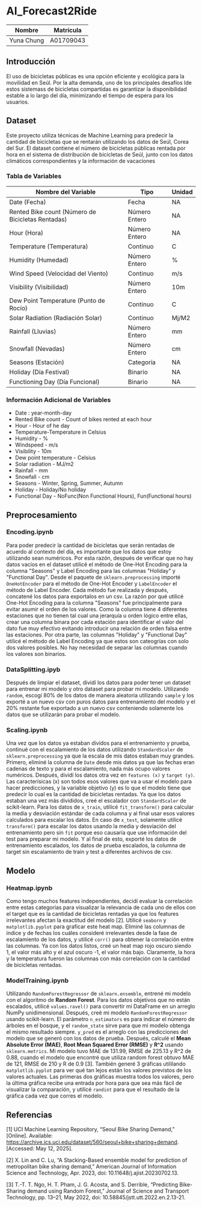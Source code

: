 # AI_Forecast2Ride

| Nombre     | Matrícula |
| ---------- | --------- |
| Yuna Chung | A01709043 |

## Introducción

El uso de bicicletas públicas es una opción eficiente y ecológica para la movilidad en Seúl. Por la alta demanda, uno de los principales desafíos lde estos sistemass de bicicletas compartidas es garantizar la disponibilidad estable a lo largo del día, minimizando el tiempo de espera para los usuarios.

## Dataset

Este proyecto utiliza técnicas de Machine Learning para predecir la cantidad de bicicletas que se rentarán utilizando los datos de Seúl, Corea del Sur. El dataset contiene el número de bicicletas públicas rentada por hora en el sistema de distribución de bicicletas de Seúl, junto con los datos climáticos correspondientes y la información de vacaciones

### Tabla de Variables

| Nombre del Variable                               | Tipo          | Unidad |
| ------------------------------------------------- | ------------- | ------ |
| Date (Fecha)                                      | Fecha         | NA     |
| Rented Bike count (Número de Bicicletas Rentadas) | Número Entero | NA     |
| Hour (Hora)                                       | Número Entero | NA     |
| Temperature (Temperatura)                         | Continuo      | C      |
| Humidity (Humedad)                                | Número Entero | %      |
| Wind Speed (Velocidad del Viento)                 | Continuo      | m/s    |
| Visibility (Visibilidad)                          | Número Entero | 10m    |
| Dew Point Temperature (Punto de Rocío)            | Continuo      | C      |
| Solar Radiation (Radiación Solar)                 | Continuo      | Mj/M2  |
| Rainfall (Lluvias)                                | Número Entero | mm     |
| Snowfall (Nevadas)                                | Número Entero | cm     |
| Seasons (Estación)                                | Categoría     | NA     |
| Holiday (Día Festival)                            | Binario       | NA     |
| Functioning Day (Día Funcional)                   | Binario       | NA     |

### Información Adicional de Variables

- Date : year-month-day
- Rented Bike count - Count of bikes rented at each hour
- Hour - Hour of he day
- Temperature-Temperature in Celsius
- Humidity - %
- Windspeed - m/s
- Visibility - 10m
- Dew point temperature - Celsius
- Solar radiation - MJ/m2
- Rainfall - mm
- Snowfall - cm
- Seasons - Winter, Spring, Summer, Autumn
- Holiday - Holiday/No holiday
- Functional Day - NoFunc(Non Functional Hours), Fun(Functional hours)

## Preprocesamiento

### Encoding.ipynb

Para poder predecir la cantidad de bicicletas que serán rentadas de acuerdo al contexto del día, es importante que los datos que estoy utilizando sean numéricos. Por esta razón, después de verificar que no hay datos vacíos en el dataset utilicé el método de One-Hot Encoding para la columna "Seasons" y Label Encoding para las columnas "Holiday" y "Functional Day". 
Desde el paquete de `sklearn.preprocessing` importé `OneHotEncoder` para el método de One-Hot Encoder y `LabelEncoder` el método de Label Encoder. Cada método fue realizada y después, concatené los datos para exportalos en un csv.
La razón por qué utilicé One-Hot Encoding para la columna "Seasons" fue principalmente para evitar asumir el orden de los valores. Como la columna tiene 4 diferentes estaciones que no tienen tal cual una jerarquía u orden lógico entre ellas, crear una columna binara por cada estación para identificar el valor del dato fue muy efectivo evitando introducir una relación de orden falsa entre las estaciones. Por otra parte, las columnas "Holiday" y "Functional Day" utilicé el método de Label Encoding ya que estos son cateogrías con solo dos valores posibles. No hay necesidad de separar las columnas cuando los valores son binarios.

### DataSplitting.ipyb

Después de limpiar el dataset, dividí los datos para poder tener un dataset para entrenar mi modelo y otro dataset para probar mi modelo. Utilizando `random`, escogí 80% de los datos de manera aleatoria utilizando `sample` y los exporté a un nuevo csv con puros datos para entrenamiento del modelo y el 20% restante fue exportado a un nuevo csv conteniendo solamente los datos que se utilizarán para probar el modelo.

### Scaling.ipynb

Una vez que los datos ya estaban dividos para el entrenamiento y prueba, continué con el escalamiento de los datos utilizando `StandardScaler` de `sklearn.preprocessing` ya que la escala de mis datos estaban muy grandes. Primero, eliminé la columna de `Date` desde mis datos ya que las fechas eran cadenas de texto y para el escalamiento, nada más ocupo valores numéricos. 
Después, dividí los datos otra vez en `features (x)` y `target (y)`. Las caracterísicas (x) son todos esos valores que va a usar el modelo para hacer predicciones, y la variable objetivo (y) es lo que el modelo tiene que predecir lo cual es la cantidad de bicicletas rentadas. 
Ya que los datos estaban una vez más divididos, creé el escalador con `StandardScaler` de scikit-learn. Para los datos de `x_train`, utilicé `fit_transform()` para calcular la media y desviación estándar de cada columna y al final usar esos valores calculados para escalar los datos. En caso de `x_test`, solamente utilicé `transform()` para escalar los datos usando la media y desviación del entrenamiento pero sin `fit` porque eso causaría que use información del test para preparar mi modelo.
Y al final de esto, exporté los datos de entrenamiento escalados, los datos de prueba escalados, la columna de target sin escalamiento de train y test a diferentes archivos de csv.

## Modelo

### Heatmap.ipynb

Como tengo muchos features independientes, decidí evaluar la correlación entre estas categorías para visualizar la relevancia de cada uno de ellos con el target que es la cantidad de bicicletas rentadas ya que los features irrelevantes afectan la exactitud del modelo [2].
Utilicé `seaborn` y `matplotlib.pyplot` para graficar este heat map. Eliminé las columnas de índice y de fechas los cuáles consideré irrelevantes desde la fase de escalamiento de los datos, y utilicé `corr()` para obtener la correlación entre las columnas. 
Ya con los datos listos, creé un heat map rojo oscuro siendo 1, el valor más alto y el azul oscuro -1, el valor más bajo. Claramente, la hora y la temperatura fueron las columnas con más correlación con la cantidad de bicicletas rentadas.

### ModelTraining.ipynb

Utilizando `RandomForestRegressor` de `sklearn.ensemble`, entrené mi modelo con el algoritmo de **Random Forest**.
Para los datos objetivos que no están escalados, utilicé `values.ravel()` para convertir mi DataFrame en un arreglo NumPy unidimensional.
Después, creé mi modelo `RandomForestRegressor` usando scikit-learn. El parámetro `n_estimators` es para indicar el número de árboles en el bosque, y el `random_state` sirve para que mi modelo obtenga el mismo resultado siempre.
`y_pred` es el arreglo con las predicciones del modelo que se generó con los datos de prueba. Después, calculé el **Mean Absolute Error (MAE)**, **Root Mean Squared Error (RMSE)** y **R^2** usando `sklearn.metrics`. 
Mi modelo tuvo MAE de 131.99, RMSE de 225.13 y R^2 de 0.88, cuando el modelo que encontré que utiliza random forest obtuvo MAE de 121, RMSE de 210 y R de 0.9 [3]. También generé 3 gráficas utililando `matplotlib.pyplot` para ver qué tan lejos están los valores previstos de los valores actuales.
Las primeras dos gráficas muestra todos los valores, pero la última gráfica recibe una entrada por hora para que sea más fácil de visualizar la comparación, y utilicé `randint` para que el resultado de la gráfica cada vez que corres el modelo.

## Referencias

[1] UCI Machine Learning Repository, “Seoul Bike Sharing Demand,” [Online]. Available: https://archive.ics.uci.edu/dataset/560/seoul+bike+sharing+demand. [Accessed: May 12, 2025].

[2] X. Lin and C. Lu, “A Stacking-Based ensemble model for prediction of metropolitan bike sharing demand,” American Journal of Information Science and Technology, Apr. 2023, doi: 10.11648/j.ajist.20230702.13.

[3] T.-T. T. Ngo, H. T. Pham, J. G. Acosta, and S. Derrible, “Predicting Bike-Sharing demand using Random Forest,” Journal of Science and Transport Technology, pp. 13–21, May 2022, doi: 10.58845/jstt.utt.2022.en.2.13-21.